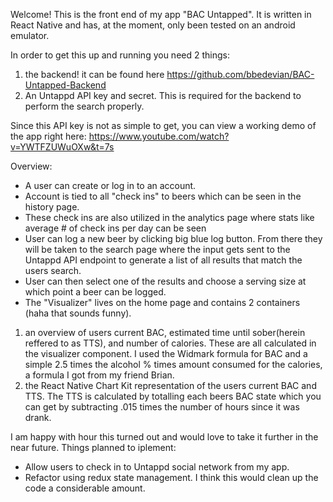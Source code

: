 Welcome! 
This is the front end of my app "BAC Untapped".
It is written in React Native and has, at the moment, only been tested on an android emulator. 


In order to get this up and running you need 2 things:
1) the backend! it can be found here https://github.com/bbedevian/BAC-Untapped-Backend
2) An Untappd API key and secret. This is required for the backend to perform the search properly.

Since this API key is not as simple to get, you can view a working demo of the app right here: https://www.youtube.com/watch?v=YWTFZUWuOXw&t=7s

Overview:
- A user can create or log in to an account.
- Account is tied to all "check ins" to beers which can be seen in the history page.
- These check ins are also utilized in the analytics page where stats like average # of check ins per day can be seen
- User can log a new beer by clicking big blue log button. From there they will be taken to the search page where the input gets sent to the Untappd API endpoint to generate a list of all results that match the users search.
- User can then select one of the results and choose a serving size at which point a beer can be logged. 
- The "Visualizer" lives on the home page and contains 2 containers (haha that sounds funny).
1) an overview of users current BAC, estimated time until sober(herein reffered to as TTS), and number of calories. These are all calculated in the visualizer component. I used the Widmark formula for BAC and a simple 2.5 times the alcohol % times amount consumed for the calories, a formula I got from my friend Brian.
2) the React Native Chart Kit representation of the users current BAC and TTS. 
The TTS is calculated by totalling each beers BAC state which you can get by subtracting .015 times the number of hours since it was drank. 

I am happy with hour this turned out and would love to take it further in the near future. 
Things planned to iplement: 
- Allow users to check in to Untappd social network from my app. 
- Refactor using redux state management. I think this would clean up the code a considerable amount. 

